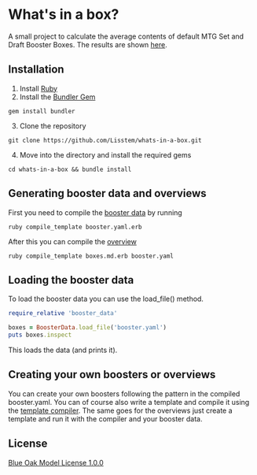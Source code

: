 # What's in a box?
A small project to calculate the average contents of default MTG Set and Draft Booster Boxes.
The results are shown [here](boxes.md).

## Installation
1. Install [Ruby](https://www.ruby-lang.org/en/documentation/installation/)
2. Install the [Bundler Gem](https://bundler.io/)
```
gem install bundler
```
3. Clone the repository
```
git clone https://github.com/Lisstem/whats-in-a-box.git
```
4. Move into the directory and install the required gems
```
cd whats-in-a-box && bundle install
```

## Generating booster data and overviews
First you need to compile the [booster data](booster.yaml.erb) by running
```
ruby compile_template booster.yaml.erb
```
After this you can compile the [overview](boxes.md.erb)
```
ruby compile_template boxes.md.erb booster.yaml
```

## Loading the booster data
To load the booster data you can use the load_file() method.
```ruby
require_relative 'booster_data'

boxes = BoosterData.load_file('booster.yaml')
puts boxes.inspect
```
This loads the data (and prints it).

## Creating your own boosters or overviews 
You can create your own boosters following the pattern in the compiled booster.yaml.
You can of course also write a template and compile it using the [template compiler](template_compiler.rb).
The same goes for the overviews just create a template and run it with the compiler and your booster data.

## License
[Blue Oak Model License 1.0.0](LICENSE.md)
